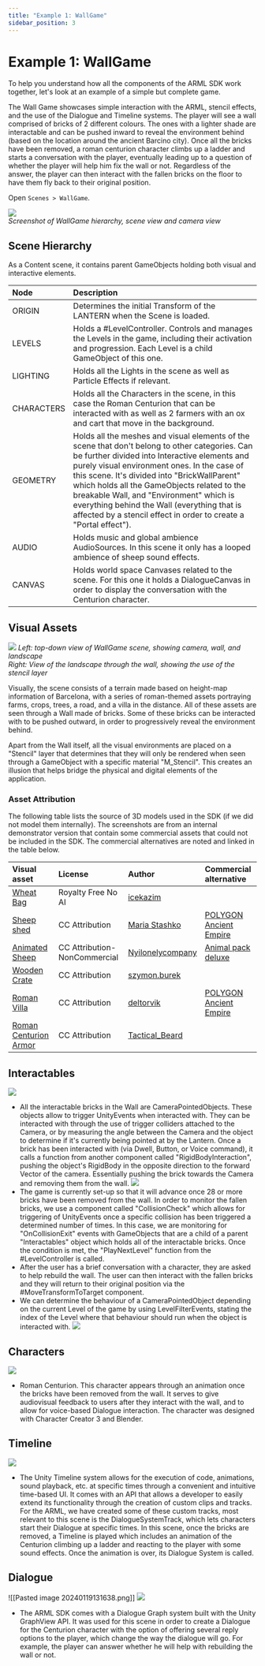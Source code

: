 ```yaml
---
title: "Example 1: WallGame"
sidebar_position: 3
---
```


# Example 1: WallGame
To help you understand how all the components of the ARML SDK work together, let's look at an example of a simple but complete game. 

The Wall Game showcases simple interaction with the ARML, stencil effects, and the use of the Dialogue and Timeline systems. The player will see a wall comprised of bricks of 2 different colours. The ones with a lighter shade are interactable and can be pushed inward to reveal the environment behind (based on the location around the ancient Barcino city). Once all the bricks have been removed, a roman centurion character climbs up a ladder and starts a conversation with the player, eventually leading up to a question of whether the player will help him fix the wall or not. Regardless of the answer, the player can then interact with the fallen bricks on the floor to have them fly back to their original position.

Open `Scenes > WallGame`.

![](./assets/Pasted%20image%2020240119121346.png)  
*Screenshot of WallGame hierarchy, scene view and camera view*

## Scene Hierarchy
As a Content scene, it contains parent GameObjects holding both visual and interactive elements.  

| Node       | Description |
|:-----------|:------------|  
| ORIGIN     | Determines the initial Transform of the LANTERN when the Scene is loaded. |
| LEVELS     | Holds a #LevelController. Controls and manages the Levels in the game, including their activation and progression. Each Level is a child GameObject of this one. |
| LIGHTING   | Holds all the Lights in the scene as well as Particle Effects if relevant. |
| CHARACTERS | Holds all the Characters in the scene, in this case the Roman Centurion that can be interacted with as well as 2 farmers with an ox and cart that move in the background. |
| GEOMETRY   | Holds all the meshes and visual elements of the scene that don't belong to other categories. Can be further divided into Interactive elements and purely visual environment ones. In the case of this scene. It's divided into "BrickWallParent" which holds all the GameObjects related to the breakable Wall, and "Environment" which is everything behind the Wall (everything that is affected by a stencil effect in order to create a "Portal effect"). |
| AUDIO      | Holds music and global ambience AudioSources. In this scene it only has a looped ambience of sheep sound effects. |
| CANVAS     | Holds world space Canvases related to the scene. For this one it holds a DialogueCanvas in order to display the conversation with the Centurion character. |

## Visual Assets

![](./assets/Pasted%20image%2020240119123008.png)
*Left: top-down view of WallGame scene, showing camera, wall, and landscape*  
*Right: View of the landscape through the wall, showing the use of the stencil layer*

Visually, the scene consists of a terrain made based on height-map information of Barcelona, with a series of roman-themed assets portraying farms, crops, trees, a road, and a villa in the distance. All of these assets are seen through a Wall made of bricks. Some of these bricks can be interacted with to be pushed outward, in order to progressively reveal the environment behind.  

Apart from the Wall itself, all the visual environments are placed on a "Stencil" layer that determines that they will only be rendered when seen through a GameObject with a specific material "M_Stencil". This creates an illusion that helps bridge the physical and digital elements of the application.

### Asset Attribution

The following table lists the source of 3D models used in the SDK (if we did not model them internally). The screenshots are from an internal demonstrator version that contain some commercial assets that could not be included in the SDK. The commercial alternatives are noted and linked in the table below.

| Visual asset       | License | Author | Commercial alternative |
|:---|:---|:---|:---|  
| [Wheat Bag](https://www.cgtrader.com/free-3d-models/military/other/sandbag-1) | Royalty Free No AI | [icekazim](https://www.cgtrader.com/designers/icekazim) |
| [Sheep shed](https://sketchfab.com/3d-models/sheep-shed-024cd7a8d35147c8b3e3064685c6bf4b) | CC Attribution | [Maria Stashko](https://sketchfab.com/maria_stashko) | [POLYGON Ancient Empire](https://assetstore.unity.com/packages/3d/environments/historic/polygon-ancient-empire-low-poly-3d-art-by-synty-224020) |
| [Animated Sheep](https://sketchfab.com/3d-models/sheep-test-non-commercial-196bb78e6e6343888d09f468a6a9dbc7) | CC Attribution-NonCommercial | [Nyilonelycompany](https://sketchfab.com/Nyilonelycompany) | [Animal pack deluxe](https://assetstore.unity.com/packages/3d/characters/animals/animal-pack-deluxe-99702) |
| [Wooden Crate](https://sketchfab.com/3d-models/ikea-wooden-crate-4c5d81d4b18644df9f9f2959f198f186) | CC Attribution | [szymon.burek](https://sketchfab.com/szymon.burek) 
| [Roman Villa](https://sketchfab.com/3d-models/roman-villa-fcc3241662174fbbb146e6cf658293a9) | CC Attribution | [deltorvik](https://sketchfab.com/deltorvik) | [POLYGON Ancient Empire](https://assetstore.unity.com/packages/3d/environments/historic/polygon-ancient-empire-low-poly-3d-art-by-synty-224020) |
| [Roman Centurion Armor](https://sketchfab.com/3d-models/roman-centurion-armor-d0c6de99f16c49f386a9f8d7c3120dec) | CC Attribution | [Tactical_Beard](https://sketchfab.com/Tactical_Beard) |


## Interactables
![](./assets/Pasted%20image%2020240119123837.png)
- All the interactable bricks in the Wall are CameraPointedObjects. These objects allow to trigger UnityEvents when interacted with. They can be interacted with through the use of trigger colliders attached to the Camera, or by measuring the angle between the Camera and the object to determine if it's currently being pointed at by the Lantern. Once a brick has been interacted with (via Dwell, Button, or Voice command), it calls a function from another component called "RigidBodyInteraction", pushing the object's RigidBody in the opposite direction to the forward Vector of the camera. Essentially pushing the brick towards the Camera and removing them from the wall.
![](./assets/Pasted%20image%2020240119124256.png)
- The game is currently set-up so that it will advance once 28 or more bricks have been removed from the wall. In order to monitor the fallen bricks, we use a component called "CollisionCheck" which allows for triggering of UnityEvents once a specific collision has been triggered a determined number of times. In this case, we are monitoring for "OnCollisionExit" events with GameObjects that are a child of a parent "Interactables" object which holds all of the interactable bricks. Once the condition is met, the "PlayNextLevel" function from the #LevelController is called.
- After the user has a brief conversation with a character, they are asked to help rebuild the wall. The user can then interact with the fallen bricks and they will return to their original position via the #MoveTransformToTarget component.
- We can determine the behaviour of a CameraPointedObject depending on the current Level of the game by using LevelFilterEvents, stating the index of the Level where that behaviour should run when the object is interacted with.
 ![](./assets/Pasted%20image%2020240124142303.png)
## Characters
![](./assets/Pasted%20image%2020240119130528.png)
- Roman Centurion. This character appears through an animation once the bricks have been removed from the wall. It serves to give audiovisual feedback to users after they interact with the wall, and to allow for voice-based Dialogue interaction. The character was designed with Character Creator 3 and Blender.
## Timeline
![](./assets/Pasted%20image%2020240119130931.png)
- The Unity Timeline system allows for the execution of code, animations, sound playback, etc. at specific times through a convenient and intuitive time-based UI. It comes with an API that allows a developer to easily extend its functionality through the creation of custom clips and tracks. For the ARML, we have created some of these custom tracks, most relevant to this scene is the DialogueSystemTrack, which lets characters start their Dialogue at specific times. In this scene, once the bricks are removed, a Timeline is played which includes an animation of the Centurion climbing up a ladder and reacting to the player with some sound effects. Once the animation is over, its Dialogue System is called.
## Dialogue
![[Pasted image 20240119131638.png]]
![](./assets/Pasted%20image%2020240119131638.png)
- The ARML SDK comes with a Dialogue Graph system built with the Unity GraphView API. It was used for this scene in order to create a Dialogue for the Centurion character with the option of offering several reply options to the player, which change the way the dialogue will go. For example, the player can answer whether he will help with rebuilding the wall or not.
